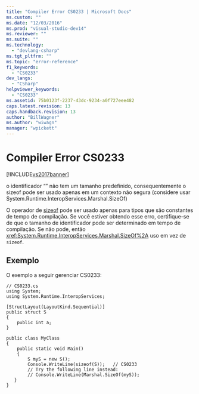 ```yaml
---
title: "Compiler Error CS0233 | Microsoft Docs"
ms.custom: ""
ms.date: "12/03/2016"
ms.prod: "visual-studio-dev14"
ms.reviewer: ""
ms.suite: ""
ms.technology: 
  - "devlang-csharp"
ms.tgt_pltfrm: ""
ms.topic: "error-reference"
f1_keywords: 
  - "CS0233"
dev_langs: 
  - "CSharp"
helpviewer_keywords: 
  - "CS0233"
ms.assetid: 75b0123f-2237-43dc-9234-a0f727eee482
caps.latest.revision: 13
caps.handback.revision: 13
author: "BillWagner"
ms.author: "wiwagn"
manager: "wpickett"
---
```

# Compiler Error CS0233
[!INCLUDE[vs2017banner](../../../csharp/includes/vs2017banner.md)]

o identificador “” não tem um tamanho predefinido, consequentemente o sizeof pode ser usado apenas em um contexto não segura \(considere usar System.Runtime.InteropServices.Marshal.SizeOf\)  
  
 O operador de [sizeof](../../../csharp/language-reference/keywords/sizeof.md) pode ser usado apenas para tipos que são constantes de tempo de compilação.  Se você estiver obtendo esse erro, certifique\-se de que o tamanho de identificador pode ser determinado em tempo de compilação.  Se não pode, então <xref:System.Runtime.InteropServices.Marshal.SizeOf%2A> uso em vez de `sizeof`.  
  
## Exemplo  
 O exemplo a seguir gerenciar CS0233:  
  
```  
// CS0233.cs  
using System;  
using System.Runtime.InteropServices;  
  
[StructLayout(LayoutKind.Sequential)]  
public struct S  
{  
    public int a;  
}  
  
public class MyClass  
{  
    public static void Main()  
    {  
        S myS = new S();  
        Console.WriteLine(sizeof(S));   // CS0233  
        // Try the following line instead:  
        // Console.WriteLine(Marshal.SizeOf(myS));  
   }  
}  
```